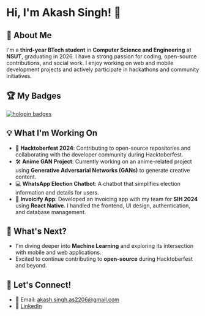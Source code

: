 # Hi, I'm Akash Singh! 👋

## 🚀 About Me
I'm a **third-year BTech student** in **Computer Science and Engineering** at **NSUT**, graduating in 2026. I have a strong passion for coding, open-source contributions, and social work. I enjoy working on web and mobile development projects and actively participate in hackathons and community initiatives.

## 🏆 My Badges
[![holopin badges](https://holopin.me/amoebasingh)](https://holopin.io/@amoebasingh)

## 💡 What I'm Working On
- 🎉 **Hacktoberfest 2024**: Contributing to open-source repositories and collaborating with the developer community during Hacktoberfest.
- 🛠 **Anime GAN Project**: Currently working on an anime-related project using **Generative Adversarial Networks (GANs)** to generate creative content.
- 💻 **WhatsApp Election Chatbot**: A chatbot that simplifies election information and details for users.
- 📲 **Invoicify App**: Developed an invoicing app with my team for **SIH 2024** using **React Native**. I handled the frontend, UI design, authentication, and database management.

## 🌱 What's Next?
- I'm diving deeper into **Machine Learning** and exploring its intersection with mobile and web applications.
- Excited to continue contributing to **open-source** during Hacktoberfest and beyond.

## 💬 Let's Connect!
- 📧 Email: akash.singh.as2206@gmail.com
- 💼 [LinkedIn](https://www.linkedin.com/in/akash-singh-as2206/)
